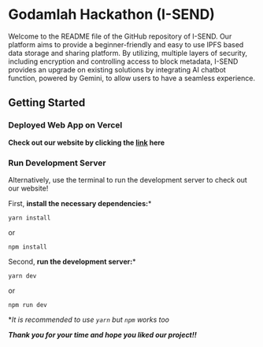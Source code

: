 # Godamlah Hackathon (I-SEND)
Welcome to the README file of the GitHub repository of I-SEND. Our platform aims to provide a beginner-friendly and easy to use IPFS based data storage and sharing platform. By utilizing, multiple layers of security, including encryption and controlling access to block metadata, I-SEND provides an upgrade on existing solutions by integrating AI chatbot function, powered by Gemini, to allow users to have a seamless experience.

## Getting Started
### Deployed Web App on Vercel
**Check out our website by clicking the [link](https://i-send-godamlah.vercel.app/) here**

### Run Development Server
Alternatively, use the terminal to run the development server to check out our website!

First, **install the necessary dependencies:*** 

```
yarn install
```
or
```
npm install
```

Second, **run the development server:***
```
yarn dev
```
or
```
npm run dev
```


**It is recommended to use `yarn` but `npm` works too*

*__Thank you for your time and hope you liked our project!!__*